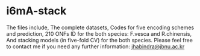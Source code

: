 # i6mA-stack
The files include,
The complete datasets,
Codes for  five encoding schemes and prediction, 
210 ONFs ID for the both species: F.vesca and R.chinensis, 
And stacking models (in five-fold CV) for the both species. 
Please feel free to contact me if you need any further information: jhabindra@jbnu.ac.kr

